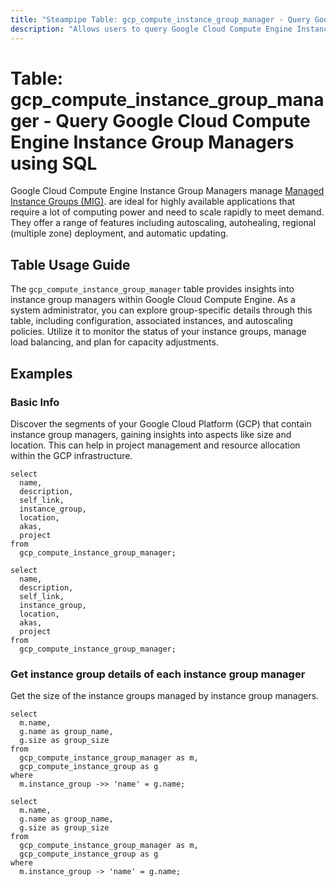 ```yaml
---
title: "Steampipe Table: gcp_compute_instance_group_manager - Query Google Cloud Compute Engine Instance Group Managers using SQL"
description: "Allows users to query Google Cloud Compute Engine Instance Group Managers, providing insights into the configuration, status, and properties of these group managers."
---
```


# Table: gcp_compute_instance_group_manager - Query Google Cloud Compute Engine Instance Group Managers using SQL

Google Cloud Compute Engine Instance Group Managers manage [Managed Instance Groups (MIG)](https://cloud.google.com/compute/docs/instance-groups#managed_instance_groups). are ideal for highly available applications that require a lot of computing power and need to scale rapidly to meet demand. They offer a range of features including autoscaling, autohealing, regional (multiple zone) deployment, and automatic updating.

## Table Usage Guide

The `gcp_compute_instance_group_manager` table provides insights into instance group managers within Google Cloud Compute Engine. As a system administrator, you can explore group-specific details through this table, including configuration, associated instances, and autoscaling policies. Utilize it to monitor the status of your instance groups, manage load balancing, and plan for capacity adjustments.

## Examples

### Basic Info
Discover the segments of your Google Cloud Platform (GCP) that contain instance group managers, gaining insights into aspects like size and location. This can help in project management and resource allocation within the GCP infrastructure.

```sql+postgres
select
  name,
  description,
  self_link,
  instance_group,
  location,
  akas,
  project
from
  gcp_compute_instance_group_manager;
```

```sql+sqlite
select
  name,
  description,
  self_link,
  instance_group,
  location,
  akas,
  project
from
  gcp_compute_instance_group_manager;
```


### Get instance group details of each instance group manager
Get the size of the instance groups managed by instance group managers.

```sql+postgres
select
  m.name,
  g.name as group_name,
  g.size as group_size
from
  gcp_compute_instance_group_manager as m,
  gcp_compute_instance_group as g
where
  m.instance_group ->> 'name' = g.name;
```

```sql+sqlite
select
  m.name,
  g.name as group_name,
  g.size as group_size
from
  gcp_compute_instance_group_manager as m,
  gcp_compute_instance_group as g
where
  m.instance_group -> 'name' = g.name;
```
